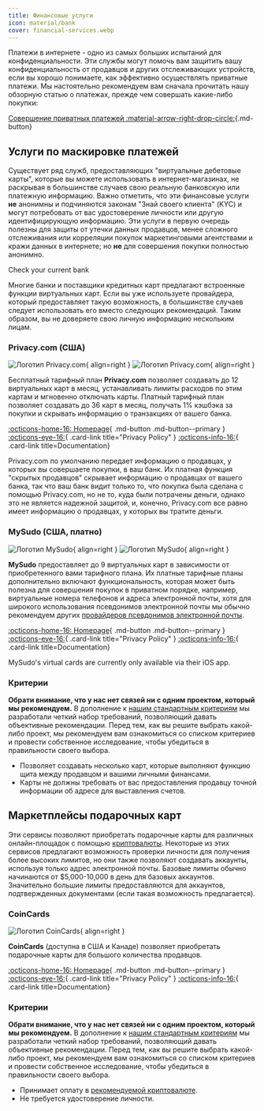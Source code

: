 ```yaml
---
title: Финансовые услуги
icon: material/bank
cover: financial-services.webp
---
```


Платежи в интернете - одно из самых больших испытаний для конфиденциальности. Эти службы могут помочь вам защитить вашу конфиденциальность от продавцов и других отслеживающих устройств, если вы хорошо понимаете, как эффективно осуществлять приватные платежи. Мы настоятельно рекомендуем вам сначала прочитать нашу обзорную статью о платежах, прежде чем совершать какие-либо покупки:

[Совершение приватных платежей :material-arrow-right-drop-circle:](advanced/payments.md ""){.md-button}

## Услуги по маскировке платежей

Существует ряд служб, предоставляющих "виртуальные дебетовые карты", которые вы можете использовать в интернет-магазинах, не раскрывая в большинстве случаев свою реальную банковскую или платежную информацию. Важно отметить, что эти финансовые услуги **не** анонимны и подчиняются законам "Знай своего клиента" (KYC) и могут потребовать от вас удостоверение личности или другую идентифицирующую информацию. Эти услуги в первую очередь полезны для защиты от утечки данных продавцов, менее сложного отслеживания или корреляции покупок маркетинговыми агентствами и кражи данных в интернете; но **не** для совершения покупки полностью анонимно.

<div class="admonition tip" markdown>
<p class="admonition-title">Check your current bank</p>

Многие банки и поставщики кредитных карт предлагают встроенные функции виртуальных карт. Если вы уже используете провайдера, который предоставляет такую возможность, в большинстве случаев следует использовать его вместо следующих рекомендаций. Таким образом, вы не доверяете свою личную информацию нескольким лицам.

</div>

### Privacy.com (США)

<div class="admonition recommendation" markdown>

![Логотип Privacy.com](assets/img/financial-services/privacy_com.svg#only-light){ align=right }
![Логотип Privacy.com](assets/img/financial-services/privacy_com-dark.svg#only-dark){ align=right }

Бесплатный тарифный план **Privacy.com** позволяет создавать до 12 виртуальных карт в месяц, устанавливать лимиты расходов по этим картам и мгновенно отключать карты. Платный тарифный план позволяет создавать до 36 карт в месяц, получать 1% кэшбэка за покупки и скрывать информацию о транзакциях от вашего банка.

[:octicons-home-16: Homepage](https://privacy.com){ .md-button .md-button--primary }
[:octicons-eye-16:](https://privacy.com/privacy-policy){ .card-link title="Privacy Policy" }
[:octicons-info-16:](https://support.privacy.com){ .card-link title=Documentation}

</details>

</div>

Privacy.com по умолчанию передает информацию о продавцах, у которых вы совершаете покупки, в ваш банк. Их платная функция "скрытых продавцов" скрывает информацию о продавцах от вашего банка, так что ваш банк видит только то, что покупка была сделана с помощью Privacy.com, но не то, куда были потрачены деньги, однако это не является надежной защитой, и, конечно, Privacy.com все равно имеет информацию о продавцах, у которых вы тратите деньги.

### MySudo (США, платно)

<div class="admonition recommendation" markdown>

![Логотип MySudo](assets/img/financial-services/mysudo.svg#only-light){ align=right }
![Логотип MySudo](assets/img/financial-services/mysudo-dark.svg#only-dark){ align=right }

**MySudo** предоставляет до 9 виртуальных карт в зависимости от приобретенного вами тарифного плана. Их платные тарифные планы дополнительно включают функциональность, которая может быть полезна для совершения покупок в приватном порядке, например, виртуальные номера телефонов и адреса электронной почты, хотя для широкого использования псевдонимов электронной почты мы обычно рекомендуем других [провайдеров псевдонимов электронной почты](email.md).

[:octicons-home-16: Homepage](https://mysudo.com){ .md-button .md-button--primary }
[:octicons-eye-16:](https://anonyome.com/privacy-policy){ .card-link title="Privacy Policy" }
[:octicons-info-16:](https://support.mysudo.com){ .card-link title=Documentation}

</details>

</div>

MySudo's virtual cards are currently only available via their iOS app.

### Критерии

**Обрати внимание, что у нас нет связей ни с одним проектом, который мы рекомендуем.** В дополнение к [нашим стандартным критериям](about/criteria.md) мы разработали четкий набор требований, позволяющий давать объективные рекомендации. Перед тем, как вы решите выбрать какой-либо проект, мы рекомендуем вам ознакомиться со списком критериев и провести собственное исследование, чтобы убедиться в правильности своего выбора.

- Позволяет создавать несколько карт, которые выполняют функцию щита между продавцом и вашими личными финансами.
- Карты не должны требовать от вас предоставления продавцу точной информации об адресе для выставления счетов.

## Маркетплейсы подарочных карт

Эти сервисы позволяют приобретать подарочные карты для различных онлайн-площадок с помощью [криптовалюты](cryptocurrency.md). Некоторые из этих сервисов предлагают возможность проверки личности для получения более высоких лимитов, но они также позволяют создавать аккаунты, используя только адрес электронной почты. Базовые лимиты обычно начинаются от $5,000-10,000 в день для базовых аккаунтов. Значительно большие лимиты предоставляются для аккаунтов, подтвержденных документами (если такая возможность предлагается).

### CoinCards

<div class="admonition recommendation" markdown>

![Логотип CoinCards](assets/img/financial-services/coincards.svg){ align=right }

**CoinCards** (доступна в США и Канаде) позволяет приобретать подарочные карты для большого количества продавцов.

[:octicons-home-16: Homepage](https://coincards.com){ .md-button .md-button--primary }
[:octicons-eye-16:](https://coincards.com/privacy-policy){ .card-link title="Privacy Policy" }
[:octicons-info-16:](https://coincards.com/frequently-asked-questions){ .card-link title=Documentation}

</details>

</div>

### Критерии

**Обрати внимание, что у нас нет связей ни с одним проектом, который мы рекомендуем.** В дополнение к [нашим стандартным критериям](about/criteria.md) мы разработали четкий набор требований, позволяющий давать объективные рекомендации. Перед тем, как вы решите выбрать какой-либо проект, мы рекомендуем вам ознакомиться со списком критериев и провести собственное исследование, чтобы убедиться в правильности своего выбора.

- Принимает оплату в [рекомендуемой криптовалюте](cryptocurrency.md).
- Не требуется удостоверение личности.
